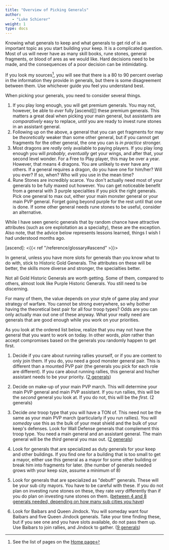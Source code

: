 ```yaml
---
title: "Overview of Picking Generals"
author:
   - "Luke Schierer"
weight: 1
type: docs
---
```


Knowing what generals to keep and what generals to get rid of is an important
topic as you start building your keep. It is a complicated question.  Most of
us will never have as many skill books, rune stones, general fragments, or
blood of ares as we would like.  Hard decisions need to be made, and the
consequences of a poor decision can be intimidating.

If you look my sources[^230107-1], you will see that there is a 80 to 90 percent overlap in
the information they provide in generals, but there is some disagreement
between them.  Use whichever guide you feel you understand best.

[^230107-1]: See the list of pages on the [Home page][]

[Home page]: </>

When picking your generals, you need to consider several things.

1. If you play long enough, you will get premium generals.  You may not,
   however, be able to *ever* fully [ascend][] these premium generals.  This
   matters a great deal when picking your main general, but assistants are
   *comparatively* easy to replace, *until* you are ready to invest rune stones
   in an assistant general.
1. Following up on the above, a general that you can get fragments for may be
   *theoretically* weaker than some other general, but if you cannot get
   fragments for the other general, the one you can is *in practice* stronger.
1. Most dragons are *really* only available to paying players.  If you play
   long enough you will *probably*, *eventually* get your wings, and after
   that, your second level wonder.  For a Free to Play player, this may be over
   a year.  However, that means 4 dragons.  You are unlikely to ever have any
   others.  If a general requires a dragon, do you have one for him/her?  Will
   you ever? If so, when?  Who will you use in the mean time?
1. Rune Stones are incredibly scarce.  You don't actually need most of your
   generals to be fully maxed out however.  You can get noticeable benefit from
   a general with 3 purple specialties if you pick the right generals.  Pick
   one general to max out, either your main monster general or your main PVP
   general.  Forget going beyond purple for the rest until that one is done.
   If some other general needs rune stones to be useful, consider an
   alternative.

While I have seen generic generals that by random chance have attractive
attributes (such as ore exploitation as a specialty), these are the exception.
Also note, that the advice below represents lessons learned, things I wish I
had understood months ago.

[ascend]: <{{< ref "/reference/glossary#ascend" >}}>

In general, unless you have more slots for generals than you know what to do
with, stick to Historic Gold Generals.  The attributes on these will be better,
the skills more diverse and stronger, the specialties better.

Not all Gold Historic Generals are worth getting.  Some of them, compared to
others, almost look like Purple Historic Generals.  You still need to be
discerning.

For many of them, the value depends on your style of game play and your
strategy of warfare. You cannot be strong everywhere, so why bother having the
theoretical best pair for all four troop types?  Odds are you can only actually
max out one of these anyway.  What your really need are generals that are good
enough while you work on your priorities.

As you look at the ordered list below, realize that you may not have the
general that you want to work on today.  In other words, *plan* rather than
accept compromises based on the generals you randomly happen to get first.

1. Decide if you care about running rallies yourself, or if you are content to
   only join them.  If you do, you need a good monster general pair.  This is
   different than a mounted PVP pair (the generals you pick for each role are
   different).   If you care about running rallies, this general and his/her
   assistant needs to be your priority.  ([2 generals](mounted))

2. Decide on make-up of your main PVP march.  This will determine your main PVP
   general and main PVP assistant.  If you run rallies, this will be the *second*
   general you look at.  If you do not, this will be the *first*.  (2 generals)

3. Decide *one* troop type that you will have a TON of.  This need not be the
   same as your main PVP march (particularly if you run rallies).  You will
   *someday* use this as the bulk of your meat shield and the bulk of your keep's
   defenses.  Look for Wall Defense generals that complement this troop type.
   You need a main general and an assistant general.  The main general will be
   the *third* general you max out.  ([2 generals](wall.mdoc))

4. Look for generals that are specialized as duty generals for your keep and
   other buildings.  If you find one for a building that is too small to get a
   mayor, either use this general as a mayor for some other building or break
   him into fragments for later.  (the number of generals needed grows with
   your keep size, assume a minimum of 8)

5. Look for generals that are specialized as "debuff" generals.  These will be
   your sub city mayors.  You have to be careful with these.  If you do not
   plan on investing rune stones on these, they rate *very* differently than if
   you do plan on investing rune stones on them.  ([between 4 and 8 generals
   needed, depending on how many sub cities you have](mayors))

6. Look for Baibars and Queen Jindock.  You will someday want four Baibars and
   five Queen Jindock generals.  Take your time finding these, but if you see
   one and you have slots available, do not pass them up.  Use Baibars to join
   rallies, and Jindock to gather.   ([9 generals](misc))

